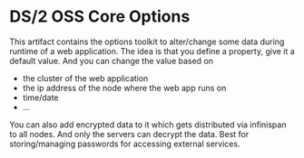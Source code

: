 # DS/2 OSS Core Options

This artifact contains the options toolkit to alter/change some data during runtime of a web application.
The idea is that you define a property, give it a default value.
And you can change the value based on

* the cluster of the web application
* the ip address of the node where the web app runs on
* time/date
* ...

You can also add encrypted data to it which gets distributed via infinispan to all nodes. And only the servers can
decrypt the data. Best for storing/managing passwords for accessing external services.
